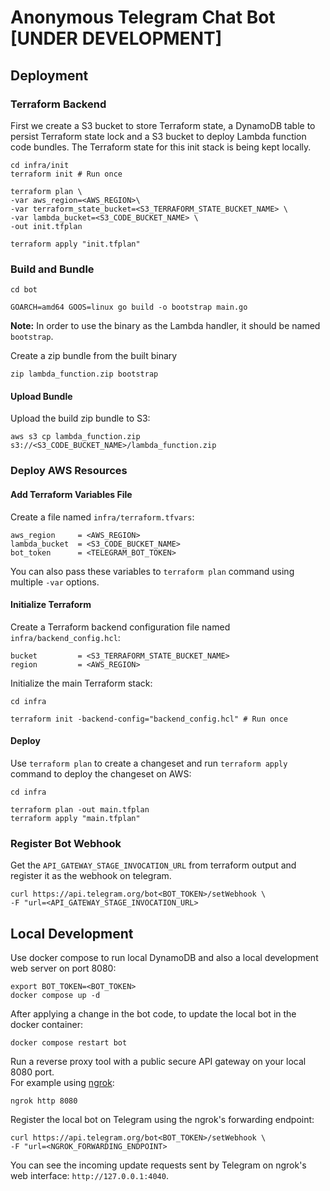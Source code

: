 # Anonymous Telegram Chat Bot [UNDER DEVELOPMENT]

## Deployment
### Terraform Backend
First we create a S3 bucket to store Terraform state, a DynamoDB table to persist Terraform state lock and a S3 bucket to deploy Lambda function code bundles. The Terraform state for this init stack is being kept locally.
```shell
cd infra/init
terraform init # Run once

terraform plan \
-var aws_region=<AWS_REGION>\
-var terraform_state_bucket=<S3_TERRAFORM_STATE_BUCKET_NAME> \
-var lambda_bucket=<S3_CODE_BUCKET_NAME> \
-out init.tfplan

terraform apply "init.tfplan"
```

### Build and Bundle
```shell
cd bot

GOARCH=amd64 GOOS=linux go build -o bootstrap main.go
```
**Note:** In order to use the binary as the Lambda handler, it should be named `bootstrap`.

Create a zip bundle from the built binary
```shell
zip lambda_function.zip bootstrap
```

#### Upload Bundle
Upload the build zip bundle to S3:
```shell
aws s3 cp lambda_function.zip s3://<S3_CODE_BUCKET_NAME>/lambda_function.zip
```

### Deploy AWS Resources
#### Add Terraform Variables File
Create a file named `infra/terraform.tfvars`:
```hcl
aws_region     = <AWS_REGION>
lambda_bucket  = <S3_CODE_BUCKET_NAME>
bot_token      = <TELEGRAM_BOT_TOKEN>
```
You can also pass these variables to `terraform plan` command using multiple `-var` options.

#### Initialize Terraform
Create a Terraform backend configuration file named `infra/backend_config.hcl`:
```hcl
bucket         = <S3_TERRAFORM_STATE_BUCKET_NAME>
region         = <AWS_REGION>
```
Initialize the main Terraform stack:
```shell
cd infra

terraform init -backend-config="backend_config.hcl" # Run once
```

#### Deploy
Use `terraform plan` to create a changeset and run `terraform apply` command to deploy the changeset on AWS:
```shell
cd infra

terraform plan -out main.tfplan
terraform apply "main.tfplan"
```

### Register Bot Webhook
Get the `API_GATEWAY_STAGE_INVOCATION_URL` from terraform output and register it as the webhook on telegram.

```shell
curl https://api.telegram.org/bot<BOT_TOKEN>/setWebhook \
-F "url=<API_GATEWAY_STAGE_INVOCATION_URL>
```

## Local Development
Use docker compose to run local DynamoDB and also a local development web server on port 8080:  
```shell
export BOT_TOKEN=<BOT_TOKEN>
docker compose up -d
```

After applying a change in the bot code, to update the local bot in the docker container:
```shell
docker compose restart bot
```

Run a reverse proxy tool with a public secure API gateway on your local 8080 port.   
For example using [ngrok](https://ngrok.com/):
```shell
ngrok http 8080
```

Register the local bot on Telegram using the ngrok's forwarding endpoint:
```shell
curl https://api.telegram.org/bot<BOT_TOKEN>/setWebhook \
-F "url=<NGROK_FORWARDING_ENDPOINT>
```
You can see the incoming update requests sent by Telegram on ngrok's web interface: `http://127.0.0.1:4040`.